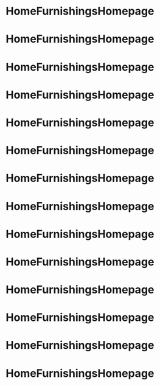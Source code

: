 # HomeFurnishingsHomepage
# HomeFurnishingsHomepage
# HomeFurnishingsHomepage
# HomeFurnishingsHomepage
# HomeFurnishingsHomepage
# HomeFurnishingsHomepage
# HomeFurnishingsHomepage
# HomeFurnishingsHomepage
# HomeFurnishingsHomepage
# HomeFurnishingsHomepage
# HomeFurnishingsHomepage
# HomeFurnishingsHomepage
# HomeFurnishingsHomepage
# HomeFurnishingsHomepage

